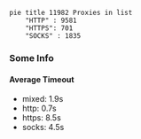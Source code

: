 
```mermaid
pie title 11982 Proxies in list
    "HTTP" : 9581
    "HTTPS": 701
    "SOCKS" : 1835
```

### Some Info
#### Average Timeout

- mixed: 1.9s
- http: 0.7s
- https: 8.5s
- socks: 4.5s